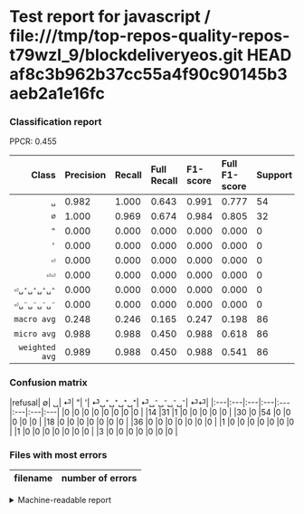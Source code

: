 # Test report for javascript / file:///tmp/top-repos-quality-repos-t79wzl_9/blockdeliveryeos.git HEAD af8c3b962b37cc55a4f90c90145b3aeb2a1e16fc

### Classification report

PPCR: 0.455

| Class | Precision | Recall | Full Recall | F1-score | Full F1-score | Support | Full Support | PPCR |
|------:|:----------|:-------|:------------|:---------|:---------|:--------|:-------------|:-----|
| `␣` | 0.982| 1.000| 0.643| 0.991| 0.777| 54| 84| 0.643 |
| `∅` | 1.000| 0.969| 0.674| 0.984| 0.805| 32| 46| 0.696 |
| `"` | 0.000| 0.000| 0.000| 0.000| 0.000| 0| 0| 0.000 |
| `'` | 0.000| 0.000| 0.000| 0.000| 0.000| 0| 36| 0.000 |
| `⏎` | 0.000| 0.000| 0.000| 0.000| 0.000| 0| 18| 0.000 |
| `⏎⏎` | 0.000| 0.000| 0.000| 0.000| 0.000| 0| 3| 0.000 |
| `⏎␣⁺␣⁺␣⁺␣⁺` | 0.000| 0.000| 0.000| 0.000| 0.000| 0| 1| 0.000 |
| `⏎␣⁻␣⁻␣⁻␣⁻` | 0.000| 0.000| 0.000| 0.000| 0.000| 0| 1| 0.000 |
| `macro avg` | 0.248| 0.246| 0.165| 0.247| 0.198| 86| 189| 0.455 |
| `micro avg` | 0.988| 0.988| 0.450| 0.988| 0.618| 86| 189| 0.455 |
| `weighted avg` | 0.989| 0.988| 0.450| 0.988| 0.541| 86| 189| 0.455 |

### Confusion matrix

|refusal|  ∅| ␣| ⏎| "| '| ⏎␣⁺␣⁺␣⁺␣⁺| ⏎␣⁻␣⁻␣⁻␣⁻| ⏎⏎| 
|:---|:---|:---|:---|:---|:---|:---|:---|
|0 |0 |0 |0 |0 |0 |0 |0 |
|14 |31 |1 |0 |0 |0 |0 |0 |
|30 |0 |54 |0 |0 |0 |0 |0 |
|18 |0 |0 |0 |0 |0 |0 |0 |
|36 |0 |0 |0 |0 |0 |0 |0 |
|1 |0 |0 |0 |0 |0 |0 |0 |
|1 |0 |0 |0 |0 |0 |0 |0 |
|3 |0 |0 |0 |0 |0 |0 |0 |

### Files with most errors

| filename | number of errors|
|:----:|:-----|

<details>
    <summary>Machine-readable report</summary>
```json
{
  "cl_report": {"\"": {"f1-score": 0.0, "precision": 0.0, "recall": 0.0, "support": 0}, "\u0027": {"f1-score": 0.0, "precision": 0.0, "recall": 0.0, "support": 0}, "macro avg": {"f1-score": 0.24686908402504731, "precision": 0.24772727272727274, "recall": 0.24609375, "support": 86}, "micro avg": {"f1-score": 0.9883720930232558, "precision": 0.9883720930232558, "recall": 0.9883720930232558, "support": 86}, "weighted avg": {"f1-score": 0.9883331470700789, "precision": 0.9885835095137421, "recall": 0.9883720930232558, "support": 86}, "\u2205": {"f1-score": 0.9841269841269841, "precision": 1.0, "recall": 0.96875, "support": 32}, "\u23ce": {"f1-score": 0.0, "precision": 0.0, "recall": 0.0, "support": 0}, "\u23ce\u23ce": {"f1-score": 0.0, "precision": 0.0, "recall": 0.0, "support": 0}, "\u23ce\u2423\u207a\u2423\u207a\u2423\u207a\u2423\u207a": {"f1-score": 0.0, "precision": 0.0, "recall": 0.0, "support": 0}, "\u23ce\u2423\u207b\u2423\u207b\u2423\u207b\u2423\u207b": {"f1-score": 0.0, "precision": 0.0, "recall": 0.0, "support": 0}, "\u2423": {"f1-score": 0.9908256880733944, "precision": 0.9818181818181818, "recall": 1.0, "support": 54}},
  "cl_report_full": {"\"": {"f1-score": 0.0, "precision": 0.0, "recall": 0.0, "support": 0}, "\u0027": {"f1-score": 0.0, "precision": 0.0, "recall": 0.0, "support": 36}, "macro avg": {"f1-score": 0.19777165280762404, "precision": 0.24772727272727274, "recall": 0.16459627329192547, "support": 189}, "micro avg": {"f1-score": 0.6181818181818182, "precision": 0.9883720930232558, "recall": 0.4497354497354497, "support": 189}, "weighted avg": {"f1-score": 0.5412970798376758, "precision": 0.6797498797498798, "recall": 0.4497354497354497, "support": 189}, "\u2205": {"f1-score": 0.8051948051948052, "precision": 1.0, "recall": 0.6739130434782609, "support": 46}, "\u23ce": {"f1-score": 0.0, "precision": 0.0, "recall": 0.0, "support": 18}, "\u23ce\u23ce": {"f1-score": 0.0, "precision": 0.0, "recall": 0.0, "support": 3}, "\u23ce\u2423\u207a\u2423\u207a\u2423\u207a\u2423\u207a": {"f1-score": 0.0, "precision": 0.0, "recall": 0.0, "support": 1}, "\u23ce\u2423\u207b\u2423\u207b\u2423\u207b\u2423\u207b": {"f1-score": 0.0, "precision": 0.0, "recall": 0.0, "support": 1}, "\u2423": {"f1-score": 0.776978417266187, "precision": 0.9818181818181818, "recall": 0.6428571428571429, "support": 84}},
  "ppcr": 0.455026455026455
}
```
</details>
